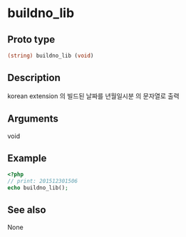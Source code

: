 # buildno_lib

## Proto type

```php
(string) buildno_lib (void)
```

## Description

korean extension 의 빌드된 날짜를 년월일시분 의 문자열로 출력

## Arguments

void

## Example

```php
<?php
// print: 201512301506
echo buildno_lib();
```

## See also
None

